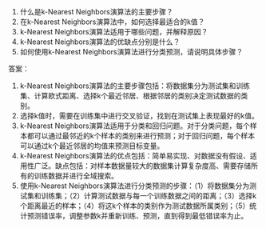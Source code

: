 1. 什么是k-Nearest Neighbors演算法的主要步骤？
2. 在k-Nearest Neighbors演算法中，如何选择最适合的k值？
3. k-Nearest Neighbors演算法适用于哪些问题，并解释原因？
4. k-Nearest Neighbors演算法的优缺点分别是什么？
5. 如何使用k-Nearest Neighbors演算法进行分类预测，请说明具体步骤？

答案：
1. k-Nearest Neighbors演算法的主要步骤包括：将数据集分为测试集和训练集、计算欧式距离、选择k个最近邻居、根据邻居的类别决定测试数据的类别。
2. 选择k值时，需要在训练集中进行交叉验证，找到在测试集上表现最好的k值。
3. k-Nearest Neighbors演算法适用于分类和回归问题。对于分类问题，每个样本都可以通过最邻近的k个样本的类别来进行预测；对于回归问题，每个样本可以通过k个最近邻居的均值来预测目标变量。
4. k-Nearest Neighbors演算法的优点包括：简单易实现、对数据没有假设、适用性广泛。缺点包括：对样本数据量较大的数据集计算复杂度高、需要存储所有的训练数据并进行全域搜索。
5. 使用k-Nearest Neighbors演算法进行分类预测的步骤：（1）将数据集分为测试集和训练集；（2）计算测试数据与每一个训练数据之间的距离；（3）选择k个距离最近的样本；（4）将这k个样本的类别作为测试数据所属类别；（5）统计预测错误率，调整参数k并重新训练、预测，直到得到最低错误率为止。